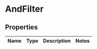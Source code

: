 
# AndFilter

## Properties
Name | Type | Description | Notes
------------ | ------------- | ------------- | -------------



